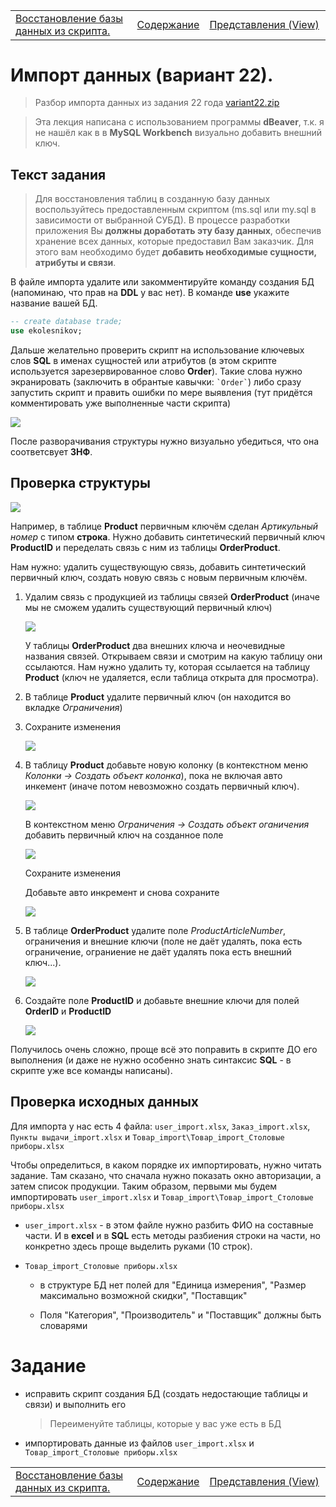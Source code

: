 <table style="width: 100%;"><tr><td style="width: 40%;">
<a href="../articles/sql_import.md">Восстановление базы данных из скрипта. 
</a></td><td style="width: 20%;">
<a href="../readme.md">Содержание
</a></td><td style="width: 40%;">
<a href="../articles/sql_view.md">Представления (View)
</a></td><tr></table>

# Импорт данных (вариант 22).

>Разбор импорта данных из задания 22 года [variant22.zip](../data/variant22.zip)

>Эта лекция написана с использованием программы **dBeaver**, т.к. я не нашёл как в в **MySQL Workbench** визуально добавить внешний ключ.

## Текст задания

>Для восстановления таблиц в созданную базу данных воспользуйтесь
предоставленным скриптом (ms.sql или my.sql в зависимости от выбранной СУБД). В процессе разработки приложения Вы **должны доработать эту базу данных**, обеспечив хранение всех данных, которые предоставил Вам заказчик. Для этого вам необходимо будет
**добавить необходимые сущности, атрибуты и связи**.

В файле импорта удалите или закомментируйте команду создания БД (напоминаю, что прав на **DDL** у вас нет). В команде **use** укажите название вашей БД.

```sql
-- create database trade;
use ekolesnikov;
```

Дальше желательно проверить скрипт на использование ключевых слов **SQL** в именах сущностей или атрибутов (в этом скрипте используется зарезервированное слово **Order**). Такие слова нужно экранировать (заключить в обрантые кавычки: ``` `Order` ```) либо сразу запустить скрипт и править ошибки по мере выявления (тут придётся комментировать уже выполненные части скрипта)

![](../img/sql005.png)

После разворачивания структуры нужно визуально убедиться, что она соответсвует **3НФ**.

## Проверка структуры

![](../img/sql006.png)

Например, в таблице **Product** первичным ключём сделан *Артикульный номер* с типом **строка**. Нужно добавить синтетический первичный ключ **ProductID** и переделать связь с ним из таблицы **OrderProduct**.

Нам нужно: удалить существующую связь, добавить синтетический первичный ключ, создать новую связь с новым первичным ключём.

1. Удалим связь с продукцией из таблицы связей **OrderProduct** (иначе мы не сможем удалить существующий первичный ключ)

    ![](../img/sql007.png)

    У таблицы **OrderProduct** два внешних ключа и неочевидные названия связей. Открываем связи и смотрим на какую таблицу они ссылаются. Нам нужно удалить ту, которая ссылается на таблицу **Product** (ключ не удаляется, если таблица открыта для просмотра). 

1. В таблице **Product** удалите первичный ключ (он находится во вкладке *Ограничения*)

1. Сохраните изменения

    ![](../img/sql010.png)

1. В таблицу **Product** добавьте новую колонку (в контекстном меню *Колонки -> Создать объект колонка*), пока не включая авто инкемент (иначе потом невозможно создать первичный ключ).

    ![](../img/sql008.png)


    В контекстном меню *Ограничения -> Создать объект оганичения* добавить первичный ключ на созданное поле

    ![](../img/sql009.png)

    Сохраните изменения

    Добавьте авто инкремент и снова сохраните

    ![](../img/sql011.png)

1. В таблице **OrderProduct** удалите поле *ProductArticleNumber*, ограничения и внешние ключи (поле не даёт удалять, пока есть ограничение, ограниение не даёт удалять пока есть внешний ключ...).

    ![](../img/sql012.png)

1. Создайте поле **ProductID** и добавьте внешние ключи для полей **OrderID** и **ProductID**

    ![](../img/sql013.png)


Получилось очень сложно, проще всё это поправить в скрипте ДО его выполнения (и даже не нужно особенно знать синтаксис **SQL** - в скрипте уже все команды написаны).

## Проверка исходных данных

Для импорта у нас есть 4 файла: `user_import.xlsx`,  `Заказ_import.xlsx`, `Пункты выдачи_import.xlsx` и `Товар_import\Товар_import_Столовые приборы.xlsx`

Чтобы определиться, в каком порядке их импортировать, нужно читать задание. Там сказано, что сначала нужно показать окно авторизации, а затем список продукции. Таким образом, первыми мы будем импортировать `user_import.xlsx` и `Товар_import\Товар_import_Столовые приборы.xlsx`

* `user_import.xlsx` - в этом файле нужно разбить ФИО на составные части. И в **excel** и в **SQL** есть методы разбиения строки на части, но конкретно здесь проще выделить руками (10 строк).

* `Товар_import_Столовые приборы.xlsx`

    - в структуре БД нет полей для "Единица измерения", "Размер максимально возможной скидки", "Поставщик"

    - Поля "Категория", "Производитель" и "Поставщик" должны быть словарями

# Задание

* исправить скрипт создания БД (создать недостающие таблицы и связи) и выполнить его

    >Переименуйте таблицы, которые у вас уже есть в БД

* импортировать данные из файлов `user_import.xlsx` и `Товар_import_Столовые приборы.xlsx`

<table style="width: 100%;"><tr><td style="width: 40%;">
<a href="../articles/sql_import.md">Восстановление базы данных из скрипта. 
</a></td><td style="width: 20%;">
<a href="../readme.md">Содержание
</a></td><td style="width: 40%;">
<a href="../articles/sql_view.md">Представления (View)
</a></td><tr></table>
